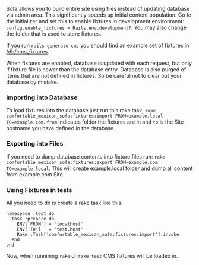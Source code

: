 Sofa allows you to build entire site using files instead of updating database via admin area. This significantly speeds up initial content population. Go to the initializer and set this to enable fixtures in development environment: `config.enable_fixtures = Rails.env.development?`. You may also change the folder that is used to store fixtures.

If you run `rails generate cms` you should find an example set of fixtures in [/db/cms\_fixtures](https://github.com/comfy/comfortable-mexican-sofa/tree/master/db/cms_fixtures).

When fixtures are enabled, database is updated with each request, but only if fixture file is newer than the database entry. Database is also purged of items that are not defined in fixtures. So be careful not to clear out your database by mistake.

### Importing into Database
To load fixtures into the database just run this rake task: `rake comfortable_mexican_sofa:fixtures:import FROM=example.local TO=example.com`. `from` indicates folder the fixtures are in and `to` is the Site hostname you have defined in the database.

### Exporting into Files
If you need to dump database contents into fixture files run: `rake comfortable_mexican_sofa:fixtures:export FROM=example.com TO=example.local`. This will create example.local folder and dump all content from example.com Site.

### Using Fixtures in tests
All you need to do is create a rake task like this:
    
    namespace :test do
      task :prepare do
        ENV['FROM'] = 'localhost'
        ENV['TO']   = 'test.host'
        Rake::Task['comfortable_mexican_sofa:fixtures:import'].invoke
      end
    end

Now, when runnining `rake` or `rake:test` CMS fixtures will be loaded in.